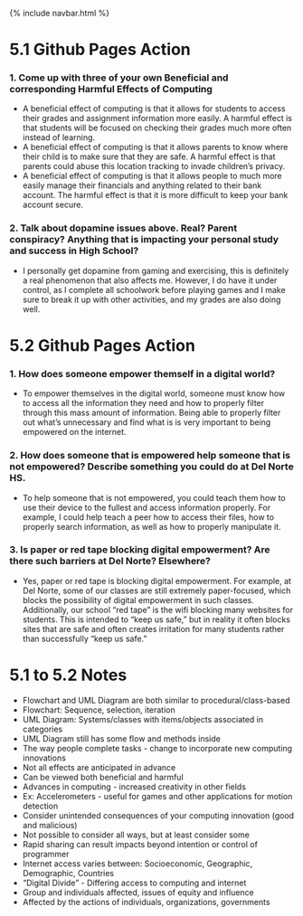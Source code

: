 {% include navbar.html %}

# 5.1 Github Pages Action

### 1. Come up with three of your own Beneficial and corresponding Harmful Effects of Computing

- A beneficial effect of computing is that it allows for students to access their grades and assignment information more easily. A harmful effect is that students will be focused on checking their grades much more often instead of learning.
- A beneficial effect of computing is that it allows parents to know where their child is to make sure that they are safe. A harmful effect is that parents could abuse this location tracking to invade children’s privacy.
- A beneficial effect of computing is that it allows people to much more easily manage their financials and anything related to their bank account. The harmful effect is that it is more difficult to keep your bank account secure.

### 2. Talk about dopamine issues above. Real? Parent conspiracy? Anything that is impacting your personal study and success in High School?
- I personally get dopamine from gaming and exercising, this is definitely a real phenomenon that also affects me. However, I do have it under control, as I complete all schoolwork before playing games and I make sure to break it up with other activities, and my grades are also doing well.

# 5.2 Github Pages Action

### 1. How does someone empower themself in a digital world?
- To empower themselves in the digital world, someone must know how to access all the information they need and how to properly filter through this mass amount of information. Being able to properly filter out what’s unnecessary and find what is is very important to being empowered on the internet.

### 2. How does someone that is empowered help someone that is not empowered? Describe something you could do at Del Norte HS.
- To help someone that is not empowered, you could teach them how to use their device to the fullest and access information properly. For example, I could help teach a peer how to access their files, how to properly search information, as well as how to properly manipulate it.

### 3. Is paper or red tape blocking digital empowerment? Are there such barriers at Del Norte? Elsewhere?
- Yes, paper or red tape is blocking digital empowerment. For example, at Del Norte, some of our classes are still extremely paper-focused, which blocks the possibility of digital empowerment in such classes. Additionally, our school “red tape” is the wifi blocking many websites for students. This is intended to “keep us safe,” but in reality it often blocks sites that are safe and often creates irritation for many students rather than successfully “keep us safe.”

# 5.1 to 5.2 Notes

- Flowchart and UML Diagram are both similar to procedural/class-based
- Flowchart: Sequence, selection, iteration
- UML Diagram: Systems/classes with items/objects associated in categories
- UML Diagram still has some flow and methods inside 
- The way people complete tasks - change to incorporate new computing innovations
- Not all effects are anticipated in advance
- Can be viewed both beneficial and harmful
- Advances in computing - increased creativity in other fields
- Ex: Accelerometers - useful for games and other applications for motion detection
- Consider unintended consequences of your computing innovation (good and malicious)
- Not possible to consider all ways, but at least consider some
- Rapid sharing can result impacts beyond intention or control of programmer
- Internet access varies between: Socioeconomic, Geographic, Demographic, Countries
- “Digital Divide” - Differing access to computing and internet
- Group and individuals affected, issues of equity and influence
- Affected by the actions of individuals, organizations, governments
